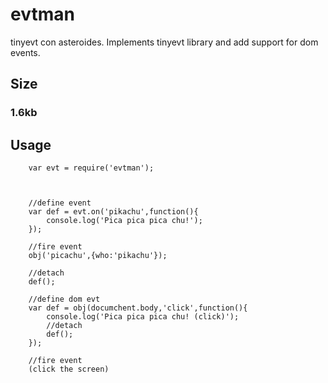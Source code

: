 # evtman
tinyevt con asteroides. Implements tinyevt library and add support for dom events.

## Size

### 1.6kb

## Usage

``` jss
    var evt = require('evtman');
    
    
    
    //define event
    var def = evt.on('pikachu',function(){
        console.log('Pica pica pica chu!');
    });
    
    //fire event
    obj('picachu',{who:'pikachu'});

    //detach
    def();

    //define dom evt
    var def = obj(documchent.body,'click',function(){
        console.log('Pica pica pica chu! (click)');
        //detach
        def();
    });

    //fire event
    (click the screen)
    
    



```


